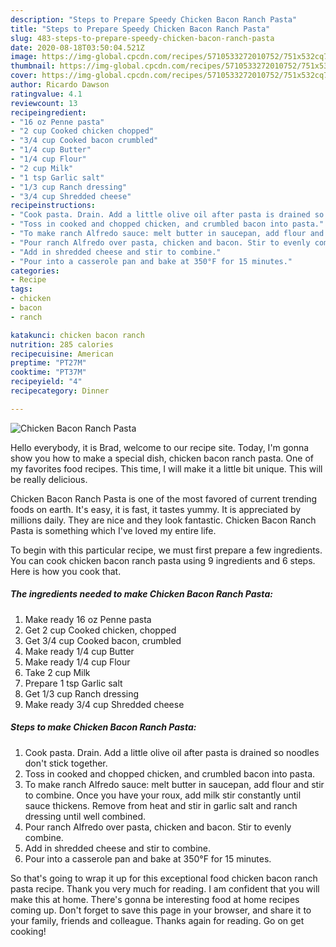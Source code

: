 ```yaml
---
description: "Steps to Prepare Speedy Chicken Bacon Ranch Pasta"
title: "Steps to Prepare Speedy Chicken Bacon Ranch Pasta"
slug: 483-steps-to-prepare-speedy-chicken-bacon-ranch-pasta
date: 2020-08-18T03:50:04.521Z
image: https://img-global.cpcdn.com/recipes/5710533272010752/751x532cq70/chicken-bacon-ranch-pasta-recipe-main-photo.jpg
thumbnail: https://img-global.cpcdn.com/recipes/5710533272010752/751x532cq70/chicken-bacon-ranch-pasta-recipe-main-photo.jpg
cover: https://img-global.cpcdn.com/recipes/5710533272010752/751x532cq70/chicken-bacon-ranch-pasta-recipe-main-photo.jpg
author: Ricardo Dawson
ratingvalue: 4.1
reviewcount: 13
recipeingredient:
- "16 oz Penne pasta"
- "2 cup Cooked chicken chopped"
- "3/4 cup Cooked bacon crumbled"
- "1/4 cup Butter"
- "1/4 cup Flour"
- "2 cup Milk"
- "1 tsp Garlic salt"
- "1/3 cup Ranch dressing"
- "3/4 cup Shredded cheese"
recipeinstructions:
- "Cook pasta. Drain. Add a little olive oil after pasta is drained so noodles don&#39;t stick together."
- "Toss in cooked and chopped chicken, and crumbled bacon into pasta."
- "To make ranch Alfredo sauce: melt butter in saucepan, add flour and stir to combine. Once you have your roux, add milk stir constantly until sauce thickens. Remove from heat and stir in garlic salt and ranch dressing until well combined."
- "Pour ranch Alfredo over pasta, chicken and bacon. Stir to evenly combine."
- "Add in shredded cheese and stir to combine."
- "Pour into a casserole pan and bake at 350°F for 15 minutes."
categories:
- Recipe
tags:
- chicken
- bacon
- ranch

katakunci: chicken bacon ranch 
nutrition: 285 calories
recipecuisine: American
preptime: "PT27M"
cooktime: "PT37M"
recipeyield: "4"
recipecategory: Dinner

---
```



![Chicken Bacon Ranch Pasta](https://img-global.cpcdn.com/recipes/5710533272010752/751x532cq70/chicken-bacon-ranch-pasta-recipe-main-photo.jpg)

Hello everybody, it is Brad, welcome to our recipe site. Today, I'm gonna show you how to make a special dish, chicken bacon ranch pasta. One of my favorites food recipes. This time, I will make it a little bit unique. This will be really delicious.



Chicken Bacon Ranch Pasta is one of the most favored of current trending foods on earth. It's easy, it is fast, it tastes yummy. It is appreciated by millions daily. They are nice and they look fantastic. Chicken Bacon Ranch Pasta is something which I've loved my entire life.


To begin with this particular recipe, we must first prepare a few ingredients. You can cook chicken bacon ranch pasta using 9 ingredients and 6 steps. Here is how you cook that.

<!--inarticleads1-->

##### The ingredients needed to make Chicken Bacon Ranch Pasta:

1. Make ready 16 oz Penne pasta
1. Get 2 cup Cooked chicken, chopped
1. Get 3/4 cup Cooked bacon, crumbled
1. Make ready 1/4 cup Butter
1. Make ready 1/4 cup Flour
1. Take 2 cup Milk
1. Prepare 1 tsp Garlic salt
1. Get 1/3 cup Ranch dressing
1. Make ready 3/4 cup Shredded cheese




<!--inarticleads2-->

##### Steps to make Chicken Bacon Ranch Pasta:

1. Cook pasta. Drain. Add a little olive oil after pasta is drained so noodles don&#39;t stick together.
1. Toss in cooked and chopped chicken, and crumbled bacon into pasta.
1. To make ranch Alfredo sauce: melt butter in saucepan, add flour and stir to combine. Once you have your roux, add milk stir constantly until sauce thickens. Remove from heat and stir in garlic salt and ranch dressing until well combined.
1. Pour ranch Alfredo over pasta, chicken and bacon. Stir to evenly combine.
1. Add in shredded cheese and stir to combine.
1. Pour into a casserole pan and bake at 350°F for 15 minutes.




So that's going to wrap it up for this exceptional food chicken bacon ranch pasta recipe. Thank you very much for reading. I am confident that you will make this at home. There's gonna be interesting food at home recipes coming up. Don't forget to save this page in your browser, and share it to your family, friends and colleague. Thanks again for reading. Go on get cooking!
